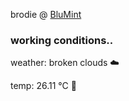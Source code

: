 brodie @ [BluMint](https://www.linkedin.com/company/blumint-io/)

<!--weather_start-->
### working conditions..

weather: broken clouds ☁️

temp: 26.11 °C 🥶

<!--weather_end-->
